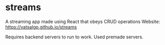# streams
A streaming app made using React that obeys CRUD operations
Website:
https://vatsalgp.github.io/streams

Requires backend servers to run to work.
Used premade servers.
